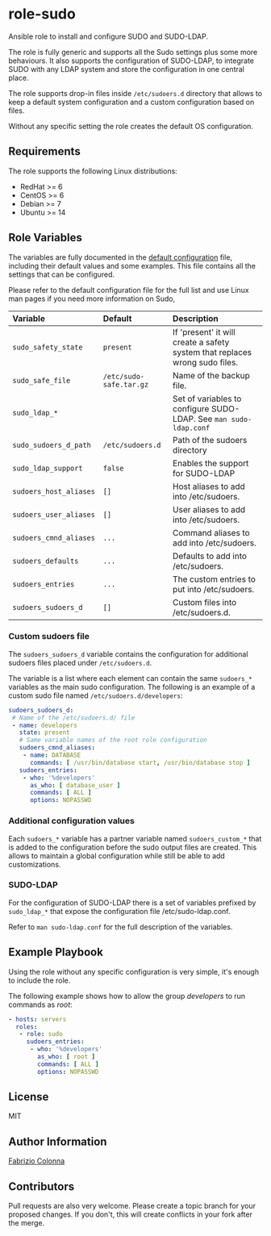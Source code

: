 # role-sudo

Ansible role to install and configure SUDO and SUDO-LDAP.

The role is fully generic and supports all the Sudo settings plus some more behaviours. It also supports the configuration of SUDO-LDAP, to integrate SUDO with any LDAP system and store the configuration in one central place.

The role supports drop-in files inside `/etc/sudoers.d` directory that allows to keep a default system configuration and a custom configuration based on files.

Without any specific setting the role creates the default OS configuration.

## Requirements

The role supports the following Linux distributions:

 - RedHat >= 6
 - CentOS >= 6
 - Debian >= 7
 - Ubuntu >= 14

## Role Variables

The variables are fully documented in the [default configuration](defaults/main.yml) file, including their default values and some examples. This file contains all the settings that can be configured.

Please refer to the default configuration file for the full list and use Linux man pages if you need more information on Sudo,

| Variable               | Default                 | Description                                  |
| :---                   | :---                    | :---                                         |
| `sudo_safety_state`    | `present`               | If 'present' it will create a safety system that replaces wrong sudo files. |
| `sudo_safe_file`       | `/etc/sudo-safe.tar.gz` | Name of the backup file.                     |
| `sudo_ldap_*`          |                         | Set of variables to configure SUDO-LDAP. See `man sudo-ldap.conf` |
| `sudo_sudoers_d_path`  | `/etc/sudoers.d`        | Path of the sudoers directory                |
| `sudo_ldap_support`    | `false`                 | Enables the support for SUDO-LDAP            |
| `sudoers_host_aliases` | `[]`                    | Host aliases to add into /etc/sudoers.       |
| `sudoers_user_aliases` | `[]`                    | User aliases to add into /etc/sudoers.       |
| `sudoers_cmnd_aliases` | `...`                   | Command aliases to add into /etc/sudoers.    |
| `sudoers_defaults`     | `...`                   | Defaults to add into /etc/sudoers.           |
| `sudoers_entries`      | `...`                   | The custom entries to put into /etc/sudoers. |
| `sudoers_sudoers_d`    | `[]`                    | Custom files into /etc/sudoers.d.            |

### Custom sudoers file

The `sudoers_sudoers_d` variable contains the configuration for additional sudoers files placed under `/etc/sudoers.d`.

The variable is a list where each element can contain the same `sudoers_*` variables as the main sudo configuration. The following is an example of a custom sudo file named `/etc/sudoers.d/developers`:

```Yaml
sudoers_sudoers_d:
 # Name of the /etc/sudoers.d/ file
 - name: developers
   state: present
   # Same variable names of the root role configuration
   sudoers_cmnd_aliases:
    - name: DATABASE
      commands: [ /usr/bin/database start, /usr/bin/database stop ]
   sudoers_entries:
    - who: '%developers'
      as_who: [ database_user ]
      commands: [ ALL ]
      options: NOPASSWD
```

### Additional configuration values

Each `sudoers_*` variable has a partner variable named `sudoers_custom_*` that is added to the configuration before the sudo output files are created.
This allows to maintain a global configuration while still be able to add customizations.

### SUDO-LDAP

For the configuration of SUDO-LDAP there is a set of variables prefixed by `sudo_ldap_*` that expose the configuration file /etc/sudo-ldap.conf.

Refer to `man sudo-ldap.conf` for the full description of the variables.

## Example Playbook

Using the role without any specific configuration is very simple, it's enough to include the role.

The following example shows how to allow the group *developers* to run commands as *root*:

```Yaml
- hosts: servers
  roles:
   - role: sudo
     sudoers_entries:
      - who: '%developers'
        as_who: [ root ]
        commands: [ ALL ]
        options: NOPASSWD
```

## License

MIT

## Author Information

[Fabrizio Colonna](colofabrix@tin.it)

## Contributors

Pull requests are also very welcome. Please create a topic branch for your proposed changes. If you don't, this will create conflicts in your fork after the merge.